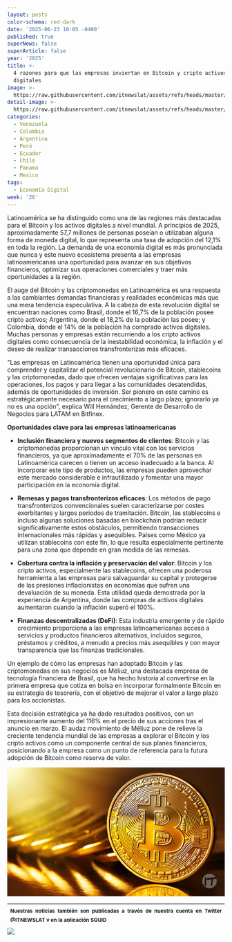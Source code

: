 ```yaml
---
layout: posts
color-schema: red-dark
date: '2025-06-23 10:05 -0400'
published: true
superNews: false
superArticle: false
year: '2025'
title: >-
  4 razones para que las empresas inviertan en Bitcoin y cripto activos
  digitales
image: >-
  https://raw.githubusercontent.com/itnewslat/assets/refs/heads/master/img/540x320/Bitcoin-p.jpg
detail-image: >-
  https://raw.githubusercontent.com/itnewslat/assets/refs/heads/master/img/1024x680/Bitcoin-g.jpg
categories:
  - Venezuela
  - Colombia
  - Argentina
  - Perú
  - Ecuador
  - Chile
  - Panama
  - Mexico
tags:
  - Economía Digital
week: '26'
---
```

Latinoamérica se ha distinguido como una de las regiones más destacadas para el Bitcoin y los activos digitales a nivel mundial. A principios de 2025, aproximadamente 57,7 millones de personas poseían o utilizaban alguna forma de moneda digital, lo que representa una tasa de adopción del 12,1% en toda la región. La demanda de una economía digital es más pronunciada que nunca y este nuevo ecosistema presenta a las empresas latinoamericanas una oportunidad para avanzar en sus objetivos financieros, optimizar sus operaciones comerciales y traer más oportunidades a la región.
 
El auge del Bitcoin y las criptomonedas en Latinoamérica es una respuesta a las cambiantes demandas financieras y realidades económicas más que una mera tendencia especulativa. A la cabeza de esta revolución digital se encuentran naciones como Brasil, donde el 16,7% de la población posee cripto activos; Argentina, donde el 18,2% de la población las posee; y Colombia, donde el 14% de la población ha comprado activos digitales. Muchas personas y empresas están recurriendo a los cripto activos digitales como consecuencia de la inestabilidad económica, la inflación y el deseo de realizar transacciones transfronterizas más eficaces.
 
"Las empresas en Latinoamérica tienen una oportunidad única para comprender y capitalizar el potencial revolucionario de Bitcoin, stablecoins y las criptomonedas, dado que ofrecen ventajas significativas para las operaciones, los pagos y para llegar a las comunidades desatendidas, además de oportunidades de inversión. Ser pionero en este camino es estratégicamente necesario para el crecimiento a largo plazo; ignorarlo ya no es una opción", explica Will Hernández, Gerente de Desarrollo de Negocios para LATAM en Bitfinex.
 
**Oportunidades clave para las empresas latinoamericanas**
 
- **Inclusión financiera y nuevos segmentos de clientes**: Bitcoin y las criptomonedas proporcionan un vínculo vital con los servicios financieros, ya que aproximadamente el 70% de las personas en Latinoamérica carecen o tienen un acceso inadecuado a la banca. Al incorporar este tipo de productos, las empresas pueden aprovechar este mercado considerable e infrautilizado y fomentar una mayor participación en la economía digital.
 
- **Remesas y pagos transfronterizos eficaces**: Los métodos de pago transfronterizos convencionales suelen caracterizarse por costes exorbitantes y largos periodos de tramitación. Bitcoin, las stablecoins e incluso algunas soluciones basadas en blockchain podrían reducir significativamente estos obstáculos, permitiendo transacciones internacionales más rápidas y asequibles. Países como México ya utilizan stablecoins con este fin, lo que resulta especialmente pertinente para una zona que depende en gran medida de las remesas.
 
- **Cobertura contra la inflación y preservación del valor**: Bitcoin y los cripto activos, especialmente las stablecoins, ofrecen una poderosa herramienta a las empresas para salvaguardar su capital y protegerse de las presiones inflacionistas en economías que sufren una devaluación de su moneda. Esta utilidad queda demostrada por la experiencia de Argentina, donde las compras de activos digitales aumentaron cuando la inflación superó el 100%.
 
- **Finanzas descentralizadas (DeFi)**: Esta industria emergente y de rápido crecimiento proporciona a las empresas latinoamericanas acceso a servicios y productos financieros alternativos, incluidos seguros, préstamos y créditos, a menudo a precios más asequibles y con mayor transparencia que las finanzas tradicionales.
 
Un ejemplo de cómo las empresas han adoptado Bitcoin y las criptomonedas en sus negocios es Méliuz, una destacada empresa de tecnología financiera de Brasil, que ha hecho historia al convertirse en la primera empresa que cotiza en bolsa en incorporar formalmente Bitcoin en su estrategia de tesorería, con el objetivo de mejorar el valor a largo plazo para los accionistas. 

Esta decisión estratégica ya ha dado resultados positivos, con un impresionante aumento del 116% en el precio de sus acciones tras el anuncio en marzo. El audaz movimiento de Méliuz pone de relieve la creciente tendencia mundial de las empresas a explorar el Bitcoin y los cripto activos como un componente central de sus planes financieros, posicionando a la empresa como un punto de referencia para la futura adopción de Bitcoin como reserva de valor.

![](https://raw.githubusercontent.com/itnewslat/assets/refs/heads/master/img/540x320/Bitcoin-p.jpg)

<table style="height: 42px;" width="569">
<tbody>
<tr>
<td style="text-align: justify;"><sub><strong>Nuestras noticias también son publicadas a través de nuestra cuenta en Twitter <a href="https://twitter.com/itnewslat?lang=es">@ITNEWSLAT</a> y en la aplicación <a href="https://squidapp.co/en/">SQUID</a></strong></sub></td>
</tr>
</tbody>
</table>

<img src="https://tracker.metricool.com/c3po.jpg?hash=56f88a41e39ab42c063cc51676587a04"/>
